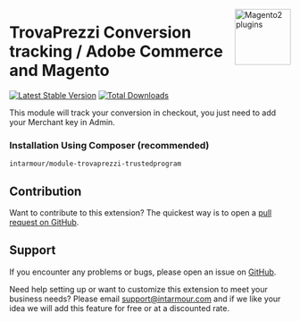 <a href="http://www.intarmour.com" title="Magento Extension"><img src="https://intarmour.com/wp-content/uploads/2023/03/logo-white-intarmour.png" width="100" align="right" alt="Magento2 plugins" /></a>

# TrovaPrezzi Conversion tracking / Adobe Commerce and Magento

[![Latest Stable Version](https://poser.okvpn.org/intarmour/module-image-clean/v/stable)](https://packagist.org/packages/intarmour/module-image-clean)
[![Total Downloads](https://poser.okvpn.org/intarmour/module-image-clean/downloads)](https://packagist.org/packages/intarmour/module-image-clean)

This module will track your conversion in checkout, you just need to add your Merchant key in Admin. 


### Installation Using Composer (recommended)
```
intarmour/module-trovaprezzi-trustedprogram
```

Contribution
---
Want to contribute to this extension? The quickest way is to open a [pull request on GitHub](https://help.github.com/articles/using-pull-requests).


Support
---
If you encounter any problems or bugs, please open an issue on [GitHub](https://github.com/Intarmour/magento2-trovaprezzi/issues).

Need help setting up or want to customize this extension to meet your business needs? Please email support@intarmour.com and if we like your idea we will add this feature for free or at a discounted rate.

